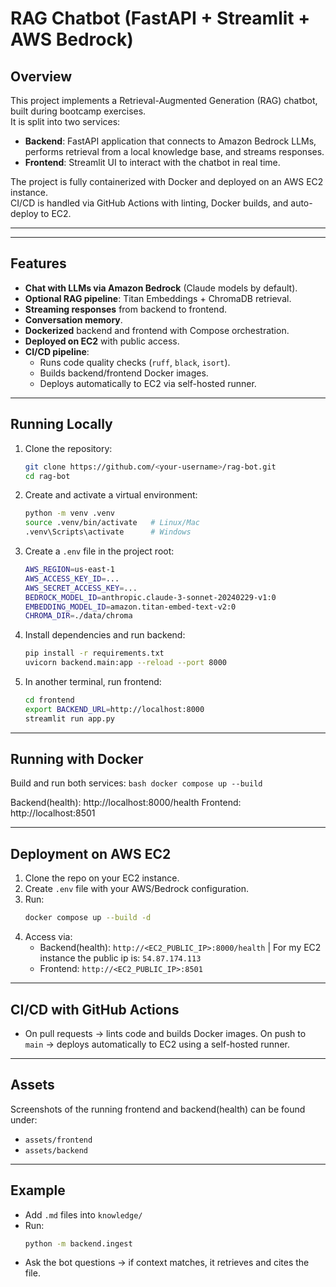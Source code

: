 # RAG Chatbot (FastAPI + Streamlit + AWS Bedrock)

## Overview
This project implements a Retrieval-Augmented Generation (RAG) chatbot, built during bootcamp exercises.  
It is split into two services:
- **Backend**: FastAPI application that connects to Amazon Bedrock LLMs, performs retrieval from a local knowledge base, and streams responses.
- **Frontend**: Streamlit UI to interact with the chatbot in real time.

The project is fully containerized with Docker and deployed on an AWS EC2 instance.  
CI/CD is handled via GitHub Actions with linting, Docker builds, and auto-deploy to EC2.

---


---

## Features
- **Chat with LLMs via Amazon Bedrock** (Claude models by default).
- **Optional RAG pipeline**: Titan Embeddings + ChromaDB retrieval.
- **Streaming responses** from backend to frontend.
- **Conversation memory**.
- **Dockerized** backend and frontend with Compose orchestration.
- **Deployed on EC2** with public access.
- **CI/CD pipeline**:
  - Runs code quality checks (`ruff`, `black`, `isort`).
  - Builds backend/frontend Docker images.
  - Deploys automatically to EC2 via self-hosted runner.

---

## Running Locally
1. Clone the repository:
   ```bash
   git clone https://github.com/<your-username>/rag-bot.git
   cd rag-bot
   ```

2. Create and activate a virtual environment:
    ```bash
    python -m venv .venv
    source .venv/bin/activate   # Linux/Mac
    .venv\Scripts\activate      # Windows
    ```

3. Create a `.env` file in the project root:
    ```bash
    AWS_REGION=us-east-1
    AWS_ACCESS_KEY_ID=...
    AWS_SECRET_ACCESS_KEY=...
    BEDROCK_MODEL_ID=anthropic.claude-3-sonnet-20240229-v1:0
    EMBEDDING_MODEL_ID=amazon.titan-embed-text-v2:0
    CHROMA_DIR=./data/chroma
    ```

4. Install dependencies and run backend:
    ```bash
    pip install -r requirements.txt
    uvicorn backend.main:app --reload --port 8000
    ```

5. In another terminal, run frontend:
    ```bash
    cd frontend
    export BACKEND_URL=http://localhost:8000
    streamlit run app.py
    ```

---

## Running with Docker

Build and run both services:
    ```bash
    docker compose up --build
    ```

Backend(health): http://localhost:8000/health
Frontend: http://localhost:8501

---

## Deployment on AWS EC2

1. Clone the repo on your EC2 instance.
2. Create `.env` file with your AWS/Bedrock configuration.
3. Run:
    ```bash
    docker compose up --build -d
    ```
4. Access via:
    - Backend(health): `http://<EC2_PUBLIC_IP>:8000/health` | For my EC2 instance the public ip is: `54.87.174.113`
    - Frontend: `http://<EC2_PUBLIC_IP>:8501`

---

## CI/CD with GitHub Actions

- On pull requests -> lints code and builds Docker images.
On push to `main` -> deploys automatically to EC2 using a self-hosted runner.

---

## Assets

Screenshots of the running frontend and backend(health) can be found under:

- `assets/frontend`
- `assets/backend`

---

## Example

- Add `.md` files into `knowledge/`
- Run:
    ```bash
    python -m backend.ingest
    ```
- Ask the bot questions -> if context matches, it retrieves and cites the file.